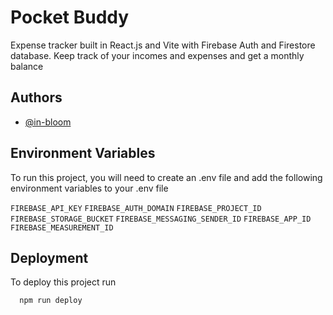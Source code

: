 # Pocket Buddy

Expense tracker built in React.js and Vite with Firebase Auth and Firestore database. Keep track of your incomes and expenses and get a monthly balance


## Authors

- [@in-bloom](https://www.github.com/in-bloom)


## Environment Variables

To run this project, you will need to create an .env file and add the following environment variables to your .env file

`FIREBASE_API_KEY`
`FIREBASE_AUTH_DOMAIN`
`FIREBASE_PROJECT_ID`
`FIREBASE_STORAGE_BUCKET`
`FIREBASE_MESSAGING_SENDER_ID`
`FIREBASE_APP_ID`
`FIREBASE_MEASUREMENT_ID`


## Deployment

To deploy this project run

```bash
  npm run deploy
```
